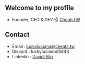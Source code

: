 ## Welcome to my profile
* Founder, CEO & DEV @ [CheatsTW](https://cheats.tw/)
## Contact
* Email : luckyluciano@cheats.tw
* Discord : luckyluciano#5843
* Linkedin : [David-Alin](https://www.linkedin.com/in/david-alin-dragomir-898722229/)
